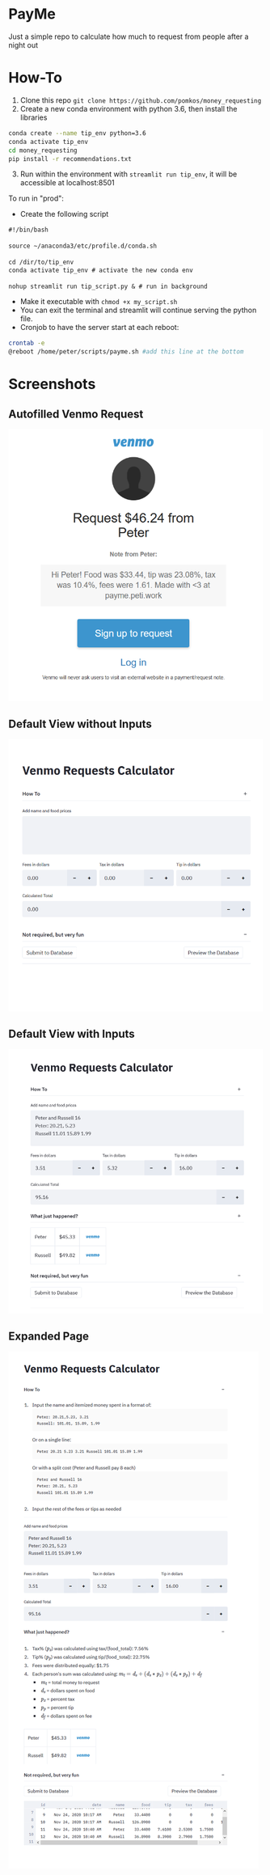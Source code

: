 # PayMe
Just a simple repo to calculate how much to request from people after a night out

# How-To

1. Clone this repo `git clone https://github.com/pomkos/money_requesting`
2. Create a new conda environment with python 3.6, then install the libraries
  ```bash
  conda create --name tip_env python=3.6
  conda activate tip_env
  cd money_requesting
  pip install -r recommendations.txt
  ```
3. Run within the environment with `streamlit run tip_env`, it will be accessible at localhost:8501

To run in "prod":

* Create the following script
```
#!/bin/bash

source ~/anaconda3/etc/profile.d/conda.sh

cd /dir/to/tip_env
conda activate tip_env # activate the new conda env

nohup streamlit run tip_script.py & # run in background
```
* Make it executable with `chmod +x my_script.sh`
* You can exit the terminal and streamlit will continue serving the python file. 
* Cronjob to have the server start at each reboot:
```bash
crontab -e
@reboot /home/peter/scripts/payme.sh #add this line at the bottom
```

# Screenshots

## Autofilled Venmo Request
![](images/venmo.png?raw=true)

## Default View without Inputs
![](images/no_input.png?raw=true)

## Default View with Inputs
![](images/yes_input.png?raw=true)

## Expanded Page
![](images/whole_page.png?raw=true)


